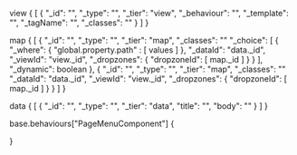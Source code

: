 view {
	[
		{
			"_id": "",
			"_type": "",
			"_tier": "view",
			"_behaviour": "",
			"_template": "",
			"_tagName": "",
			"_classes": ""
		}
	]
}

map {
	[
		{
			"_id": "",
			"_type": "",
			"_tier": "map",
			"_classes": ""
			"_choice": [
				{
					"_where": {
						"global.property.path" : [ values ]
					},
					"_dataId": "data._id",
					"_viewId": "view._id",
					"_dropzones": {
						"dropzoneId": [
							map._id
						]
					}
				}
			],
			"_dynamic": boolean
		},
		{
			"_id": "",
			"_type": "",
			"_tier": "map",
			"_classes": ""
			"_dataId": "data._id",
			"_viewId": "view._id",
			"_dropzones": {
				"dropzoneId": [
					map._id
				]
			}
		}
	]
}

data {
	[
		{
			"_id": "",
			"_type": "",
			"_tier": "data",
			"title": "",
			"body": ""
		}
	]
}

base.behaviours["PageMenuComponent"] {

}
